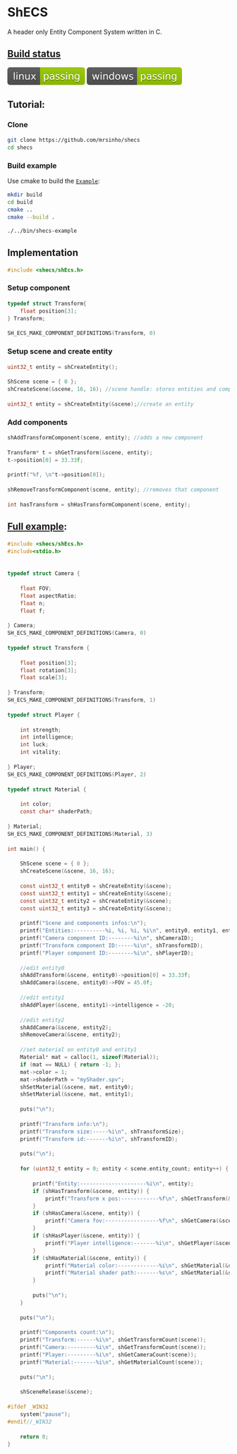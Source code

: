# ShECS

A header only Entity Component System written in C. 

## [Build status](https://github.com/MrSinho/ShECS/tree/main/.ShCI)

[![linux_badge](.ShCI/linux-status.svg)](https://github.com/MrSinho/ShECS/tree/main/.ShCI/linux-log.md)
[![windows_badge](.ShCI/windows-status.svg)](https://github.com/MrSinho/ShECS/tree/main/.ShCI/windows-log.md)

## Tutorial:

### Clone

```bash
git clone https://github.com/mrsinho/shecs
cd shecs
```

### Build example

Use cmake to build the [`Example`](https://github.com/MrSinho/ShECS/tree/main/Example/src/Example.c):

```bash
mkdir build
cd build
cmake ..
cmake --build .
```

```bash
./../bin/shecs-example
```

## Implementation

```c
#include <shecs/shEcs.h>
``` 

### Setup component

```c
typedef struct Transform{
	float position[3];
} Transform;

SH_ECS_MAKE_COMPONENT_DEFINITIONS(Transform, 0)
```

### Setup scene and create entity

```c
uint32_t entity = shCreateEntity();

ShScene scene = { 0 };
shCreateScene(&scene, 16, 16); //scene handle: stores entities and components

uint32_t entity = shCreateEntity(&scene);//create an entity

```

### Add components

```c
shAddTransformComponent(scene, entity); //adds a new component

Transform* t = shGetTransform(&scene, entity);
t->position[0] = 33.33f;

printf("%f, \n"t->position[0]);

shRemoveTransformComponent(scene, entity); //removes that component

int hasTransform = shHasTransformComponent(scene, entity);
```

## [Full example](shecs-example/src/shecs-example.c):

```c
#include <shecs/shEcs.h>
#include<stdio.h>


typedef struct Camera {

	float FOV;
	float aspectRatio;
	float n;
	float f;

} Camera;
SH_ECS_MAKE_COMPONENT_DEFINITIONS(Camera, 0)

typedef struct Transform {
	
	float position[3];
	float rotation[3];
	float scale[3];

} Transform;
SH_ECS_MAKE_COMPONENT_DEFINITIONS(Transform, 1)

typedef struct Player {

	int strength;
	int intelligence;
	int luck;
	int vitality;

} Player;
SH_ECS_MAKE_COMPONENT_DEFINITIONS(Player, 2)

typedef struct Material {
	
	int color;
	const char* shaderPath;

} Material;
SH_ECS_MAKE_COMPONENT_DEFINITIONS(Material, 3)

int main() {
	
	ShScene scene = { 0 };
	shCreateScene(&scene, 16, 16);

	const uint32_t entity0 = shCreateEntity(&scene);
	const uint32_t entity1 = shCreateEntity(&scene);
	const uint32_t entity2 = shCreateEntity(&scene);
	const uint32_t entity3 = shCreateEntity(&scene);
	
	printf("Scene and components infos:\n");
	printf("Entities:----------%i, %i, %i, %i\n", entity0, entity1, entity2, entity3);
	printf("Camera component ID:--------%i\n", shCameraID);
	printf("Transform component ID:-----%i\n", shTransformID);
	printf("Player component ID:--------%i\n", shPlayerID);

	//edit entity0
	shAddTransform(&scene, entity0)->position[0] = 33.33f;
	shAddCamera(&scene, entity0)->FOV = 45.0f;
	
	//edit entity1
	shAddPlayer(&scene, entity1)->intelligence = -20;

	//edit entity2
	shAddCamera(&scene, entity2);
	shRemoveCamera(&scene, entity2);

	//set material on entity0 and entity1
	Material* mat = calloc(1, sizeof(Material)); 
	if (mat == NULL) { return -1; };
	mat->color = 1;
	mat->shaderPath = "myShader.spv";
	shSetMaterial(&scene, mat, entity0);
	shSetMaterial(&scene, mat, entity1);

	puts("\n");

	printf("Transform info:\n");
	printf("Transform size:-----%i\n", shTransformSize);
	printf("Transform id:-------%i\n", shTransformID);
	
	puts("\n");

	for (uint32_t entity = 0; entity < scene.entity_count; entity++) {

		printf("Entity:---------------------%i\n", entity);
		if (shHasTransform(&scene, entity)) {
			printf("Transform x pos:------------%f\n", shGetTransform(&scene, entity)->position[0]);
		}
		if (shHasCamera(&scene, entity)) {
			printf("Camera fov:-----------------%f\n", shGetCamera(&scene, entity)->FOV);
		}
		if (shHasPlayer(&scene, entity)) {
			printf("Player intelligence:-------%i\n", shGetPlayer(&scene, entity)->intelligence);
		}
		if (shHasMaterial(&scene, entity)) {
			printf("Material color:-------------%i\n", shGetMaterial(&scene, entity)->color);
			printf("Material shader path:-------%s\n", shGetMaterial(&scene, entity)->shaderPath);
		}

		puts("\n");
	}

	puts("\n");

	printf("Components count:\n");
	printf("Transform:------%i\n", shGetTransformCount(scene));
	printf("Camera:---------%i\n", shGetTransformCount(scene));
	printf("Player:---------%i\n", shGetCameraCount(scene));
	printf("Material:-------%i\n", shGetMaterialCount(scene));

	puts("\n");

	shSceneRelease(&scene);

#ifdef _WIN32
	system("pause");
#endif//_WIN32

	return 0;
}

```
